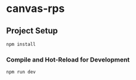 # canvas-rps

## Project Setup

```sh
npm install
```

### Compile and Hot-Reload for Development

```sh
npm run dev
```

